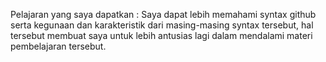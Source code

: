 Pelajaran yang saya dapatkan : Saya dapat lebih memahami syntax github serta kegunaan dan karakteristik dari masing-masing syntax tersebut, hal tersebut membuat saya untuk lebih antusias lagi dalam mendalami materi pembelajaran tersebut.